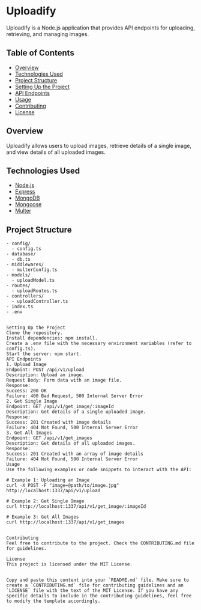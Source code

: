 # Uploadify

Uploadify is a Node.js application that provides API endpoints for uploading, retrieving, and managing images.

## Table of Contents

- [Overview](#overview)
- [Technologies Used](#technologies-used)
- [Project Structure](#project-structure)
- [Setting Up the Project](#setting-up-the-project)
- [API Endpoints](#api-endpoints)
- [Usage](#usage)
- [Contributing](#contributing)
- [License](#license)

## Overview

Uploadify allows users to upload images, retrieve details of a single image, and view details of all uploaded images.

## Technologies Used

- [Node.js](https://nodejs.org/)
- [Express](https://expressjs.com/)
- [MongoDB](https://www.mongodb.com/)
- [Mongoose](https://mongoosejs.com/)
- [Multer](https://www.npmjs.com/package/multer)

## Project Structure

```plaintext
- config/
  - config.ts
- database/
  - db.ts
- middlewares/
  - multerConfig.ts
- models/
  - uploadModel.ts
- routes/
  - uploadRoutes.ts
- controllers/
  - uploadController.ts
- index.ts
- .env


Setting Up the Project
Clone the repository.
Install dependencies: npm install.
Create a .env file with the necessary environment variables (refer to config.ts).
Start the server: npm start.
API Endpoints
1. Upload Image
Endpoint: POST /api/v1/upload
Description: Upload an image.
Request Body: Form data with an image file.
Response:
Success: 200 OK
Failure: 400 Bad Request, 500 Internal Server Error
2. Get Single Image
Endpoint: GET /api/v1/get_image/:imageId
Description: Get details of a single uploaded image.
Response:
Success: 201 Created with image details
Failure: 404 Not Found, 500 Internal Server Error
3. Get All Images
Endpoint: GET /api/v1/get_images
Description: Get details of all uploaded images.
Response:
Success: 201 Created with an array of image details
Failure: 404 Not Found, 500 Internal Server Error
Usage
Use the following examples or code snippets to interact with the API:

# Example 1: Uploading an Image
curl -X POST -F "image=@path/to/image.jpg" http://localhost:1337/api/v1/upload

# Example 2: Get Single Image
curl http://localhost:1337/api/v1/get_image/:imageId

# Example 3: Get All Images
curl http://localhost:1337/api/v1/get_images


Contributing
Feel free to contribute to the project. Check the CONTRIBUTING.md file for guidelines.

License
This project is licensed under the MIT License.


Copy and paste this content into your `README.md` file. Make sure to create a `CONTRIBUTING.md` file for contributing guidelines and an `LICENSE` file with the text of the MIT License. If you have any specific details to include in the contributing guidelines, feel free to modify the template accordingly.
